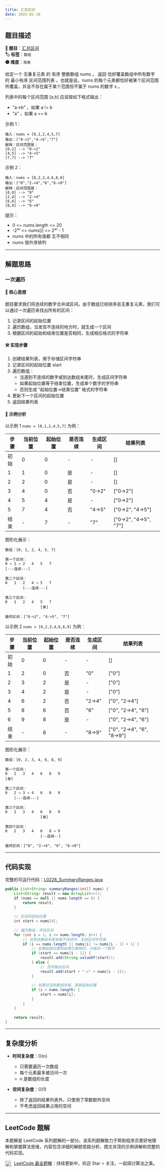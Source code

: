 ```yaml
---
title: 汇总区间
date: 2025-02-10
---
```


## 题目描述

**🔗 题目**：[汇总区间](https://leetcode.cn/problems/summary-ranges/)  
**🏷️ 标签**：`数组`  
**🟡 难度**：`简单`  

给定一个  无重复元素 的 有序 整数数组 nums 。
返回 恰好覆盖数组中所有数字 的 最小有序 区间范围列表 。也就是说，nums 的每个元素都恰好被某个区间范围所覆盖，并且不存在属于某个范围但不属于 nums 的数字 x 。

列表中的每个区间范围 [a,b] 应该按如下格式输出：
- "a->b" ，如果 a != b
- "a" ，如果 a == b

示例 1：
```
输入：nums = [0,1,2,4,5,7]
输出：["0->2","4->5","7"]
解释：区间范围是：
[0,2] --> "0->2"
[4,5] --> "4->5"
[7,7] --> "7"
```

示例 2：
```
输入：nums = [0,2,3,4,6,8,9]
输出：["0","2->4","6","8->9"]
解释：区间范围是：
[0,0] --> "0"
[2,4] --> "2->4"
[6,6] --> "6"
[8,9] --> "8->9"
```

提示：
- 0 <= nums.length <= 20
- -2³¹ <= nums[i] <= 2³¹ - 1
- nums 中的所有值都 互不相同
- nums 按升序排列

---

## 解题思路
### 一次遍历

#### 📝 核心思想
题目要求我们将连续的数字合并成区间。由于数组已经排序且无重复元素，我们可以通过一次遍历来找出所有的区间：
1. 记录区间的起始位置
2. 遍历数组，当发现不连续的地方时，就生成一个区间
3. 根据区间的起始和结束位置是否相同，生成相应格式的字符串

#### 🛠️ 实现步骤
1. 创建结果列表，用于存储区间字符串
2. 记录区间的起始位置 start
3. 遍历数组：
   - 当遇到不连续的数字或到达数组末尾时，生成区间字符串
   - 如果起始位置等于结束位置，生成单个数字的字符串
   - 否则生成 "起始位置->结束位置" 格式的字符串
4. 更新下一个区间的起始位置
5. 返回结果列表

#### 🧩 示例分析
以示例 1 `nums = [0,1,2,4,5,7]` 为例：

| 步骤 | 当前位置 | 起始位置 | 是否连续 | 生成区间 | 结果列表 |
|-----|---------|---------|---------|---------|---------|
| 初始 | 0 | 0 | - | - | [] |
| 1 | 1 | 0 | 是 | - | [] |
| 2 | 2 | 0 | 是 | - | [] |
| 3 | 4 | 0 | 否 | "0->2" | ["0->2"] |
| 4 | 5 | 4 | 是 | - | ["0->2"] |
| 5 | 7 | 4 | 否 | "4->5" | ["0->2", "4->5"] |
| 结束 | - | 7 | - | "7" | ["0->2", "4->5", "7"] |

图形化展示：
```
数组：[0, 1, 2, 4, 5, 7]

第一个区间：
0 → 1 → 2   4   5   7
[---连续---]

第二个区间：
0   1   2   4 → 5   7
        [---连续---]

第三个区间：
0   1   2   4   5   7
                [单]

最终区间：["0->2", "4->5", "7"]
```

以示例 2 `nums = [0,2,3,4,6,8,9]` 为例：

| 步骤 | 当前位置 | 起始位置 | 是否连续 | 生成区间 | 结果列表 |
|-----|---------|---------|---------|---------|---------|
| 初始 | 0 | 0 | - | - | [] |
| 1 | 2 | 0 | 否 | "0" | ["0"] |
| 2 | 3 | 2 | 是 | - | ["0"] |
| 3 | 4 | 2 | 是 | - | ["0"] |
| 4 | 6 | 2 | 否 | "2->4" | ["0", "2->4"] |
| 5 | 8 | 6 | 否 | "6" | ["0", "2->4", "6"] |
| 6 | 9 | 8 | 是 | - | ["0", "2->4", "6"] |
| 结束 | - | 8 | - | "8->9" | ["0", "2->4", "6", "8->9"] |

图形化展示：
```
数组：[0, 2, 3, 4, 6, 8, 9]

第一个区间：
0   2   3   4   6   8   9
[单]

第二个区间：
0   2 → 3 → 4   6   8   9
    [---连续---]

第三个区间：
0   2   3   4   6   8   9
                [单]

第四个区间：
0   2   3   4   6   8 → 9
                [--连续--]

最终区间：["0", "2->4", "6", "8->9"]
```

---

## 代码实现

完整的可运行代码：[L0228_SummaryRanges.java](../src/main/java/L0228_SummaryRanges.java)

```java
public List<String> summaryRanges(int[] nums) {
    List<String> result = new ArrayList<>();
    if (nums == null || nums.length == 0) {
        return result;
    }
    
    // 区间的起始位置
    int start = nums[0];
    
    // 遍历数组，寻找区间
    for (int i = 1; i <= nums.length; i++) {
        // 当到达数组末尾或者不连续时，生成区间字符串
        if (i == nums.length || nums[i] != nums[i - 1] + 1) {
            // 如果起始位置和结束位置相同，只输出一个数字
            if (start == nums[i - 1]) {
                result.add(String.valueOf(start));
            } else {
                // 否则输出区间
                result.add(start + "->" + nums[i - 1]);
            }
            
            // 如果还没到数组末尾，更新起始位置
            if (i < nums.length) {
                start = nums[i];
            }
        }
    }
    
    return result;
}
```

---

## 复杂度分析

- **时间复杂度**：O(n)
  - 只需要遍历一次数组
  - 每个元素最多被访问一次
  - n 是数组的长度

- **空间复杂度**：O(1)
  - 除了返回的结果列表外，只使用了常数额外空间
  - 不考虑返回结果占用的空间

---

## LeetCode 题解

本题解是 LeetCode 系列题解的一部分。该系列题解致力于帮助程序员更好地理解和掌握算法思维，内容包含详细的解题思路分析、图文并茂的示例讲解和完整的代码实现。

<img src="https://github.githubassets.com/images/modules/logos_page/GitHub-Mark.png" alt="GitHub" width="20" style="vertical-align: middle; margin-right: 5px"> [LeetCode 最全题解](https://github.com/LjyYano/LeetCode)：持续更新中，欢迎 Star ⭐️ 关注，一起探讨算法之美。 